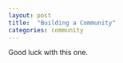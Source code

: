 ```yaml
---
layout: post
title:  "Building a Community"
categories: community
---
```


Good luck with this one.